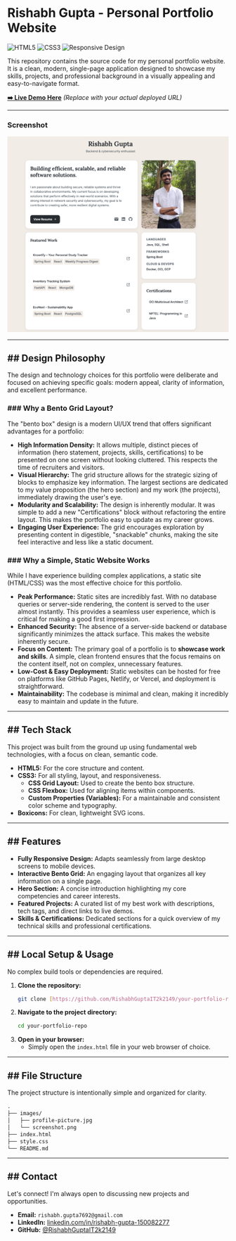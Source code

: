 # Rishabh Gupta - Personal Portfolio Website

![HTML5](https://img.shields.io/badge/HTML5-E34F26?style=for-the-badge&logo=html5&logoColor=white)
![CSS3](https://img.shields.io/badge/CSS3-1572B6?style=for-the-badge&logo=css3&logoColor=white)
![Responsive Design](https://img.shields.io/badge/Responsive-Design-blueviolet?style=for-the-badge)

This repository contains the source code for my personal portfolio website. It is a clean, modern, single-page application designed to showcase my skills, projects, and professional background in a visually appealing and easy-to-navigate format.

**[➡️ Live Demo Here](https://your-deployed-link.com)** *(Replace with your actual deployed URL)*

---

### Screenshot

![A screenshot of the portfolio website showing a bento box layout with sections for hero statement, profile picture, projects, skills, and certifications.](./images/screenshot.png) 

---

## ## Design Philosophy

The design and technology choices for this portfolio were deliberate and focused on achieving specific goals: modern appeal, clarity of information, and excellent performance.

### ### Why a Bento Grid Layout?

The "bento box" design is a modern UI/UX trend that offers significant advantages for a portfolio:

* **High Information Density:** It allows multiple, distinct pieces of information (hero statement, projects, skills, certifications) to be presented on one screen without looking cluttered. This respects the time of recruiters and visitors.
* **Visual Hierarchy:** The grid structure allows for the strategic sizing of blocks to emphasize key information. The largest sections are dedicated to my value proposition (the hero section) and my work (the projects), immediately drawing the user's eye.
* **Modularity and Scalability:** The design is inherently modular. It was simple to add a new "Certifications" block without refactoring the entire layout. This makes the portfolio easy to update as my career grows.
* **Engaging User Experience:** The grid encourages exploration by presenting content in digestible, "snackable" chunks, making the site feel interactive and less like a static document.

### ### Why a Simple, Static Website Works

While I have experience building complex applications, a static site (HTML/CSS) was the most effective choice for this portfolio.

* **Peak Performance:** Static sites are incredibly fast. With no database queries or server-side rendering, the content is served to the user almost instantly. This provides a seamless user experience, which is critical for making a good first impression.
* **Enhanced Security:** The absence of a server-side backend or database significantly minimizes the attack surface. This makes the website inherently secure.
* **Focus on Content:** The primary goal of a portfolio is to **showcase work and skills**. A simple, clean frontend ensures that the focus remains on the content itself, not on complex, unnecessary features.
* **Low-Cost & Easy Deployment:** Static websites can be hosted for free on platforms like GitHub Pages, Netlify, or Vercel, and deployment is straightforward.
* **Maintainability:** The codebase is minimal and clean, making it incredibly easy to maintain and update in the future.

---

## ## Tech Stack

This project was built from the ground up using fundamental web technologies, with a focus on clean, semantic code.

* **HTML5:** For the core structure and content.
* **CSS3:** For all styling, layout, and responsiveness.
    * **CSS Grid Layout:** Used to create the bento box structure.
    * **CSS Flexbox:** Used for aligning items within components.
    * **Custom Properties (Variables):** For a maintainable and consistent color scheme and typography.
* **Boxicons:** For clean, lightweight SVG icons.

---

## ## Features

* **Fully Responsive Design:** Adapts seamlessly from large desktop screens to mobile devices.
* **Interactive Bento Grid:** An engaging layout that organizes all key information on a single page.
* **Hero Section:** A concise introduction highlighting my core competencies and career interests.
* **Featured Projects:** A curated list of my best work with descriptions, tech tags, and direct links to live demos.
* **Skills & Certifications:** Dedicated sections for a quick overview of my technical skills and professional certifications.

---

## ## Local Setup & Usage

No complex build tools or dependencies are required.

1.  **Clone the repository:**
    ```bash
    git clone [https://github.com/RishabhGuptaIT2k2149/your-portfolio-repo.git](https://github.com/RishabhGuptaIT2k2149/your-portfolio-repo.git)
    ```
2.  **Navigate to the project directory:**
    ```bash
    cd your-portfolio-repo
    ```
3.  **Open in your browser:**
    * Simply open the `index.html` file in your web browser of choice.

---

## ## File Structure

The project structure is intentionally simple and organized for clarity.

```
.
├── images/
│   ├── profile-picture.jpg
│   └── screenshot.png
├── index.html
├── style.css
└── README.md
```

---

## ## Contact

Let's connect! I'm always open to discussing new projects and opportunities.

* **Email:** `rishabh.gupta7692@gmail.com`
* **LinkedIn:** [linkedin.com/in/rishabh-gupta-150082277](https://www.linkedin.com/in/rishabh-gupta-150082277/)
* **GitHub:** [@RishabhGuptaIT2k2149](https://github.com/RishabhGuptaIT2k2149)
